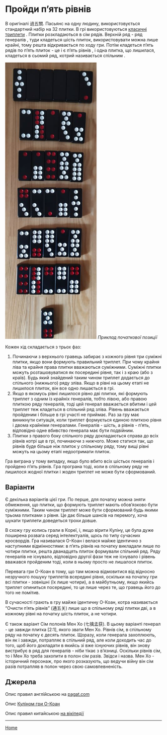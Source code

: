 # Пройди п’ять рівнів

В оригіналі 過五關. Пасьянс на одну людину, використовується стандартний набір на 32 плитки. В грі використовуються [класичні триплети](/wpua/gupai/triplets.html) . Плитки розкладаються в сім рядів. Верхній ряд - ряд генералів , туди кладеться шість плиток, використовувати можна лише крайні, тому решта відкривається по ходу гри. Потім кладеться п’ять рядів по п’ять плиток - це і є п’ять рівнів , і одна плитка, що лишилася, кладеться в сьомий ряд, котрий називається спільним . 

![](/docs/assets/images/gupai/guo-wu-guan.jpg?w=294)
_Приклад початкової позиції_

Кожен хід складається з трьох фаз: 

 1. Починаючи з верхнього гравець забирає з кожного рівня три суміжні плитки, якщо вони формують правильний триплет. При чому крайня ліва та крайня права плитки вважаються суміжними. Суміжні плитки можуть розташовуватися як посередині рівня, так і з краю (або з країв). Будь який знайдений таким чином триплет додається до спільного (нижнього) ряду зліва. Якщо в рівні на цьому етапі не лишилося плиток, він все одно лишається в грі.
 2. Якщо в якомусь рівні лишилося рівно дві плитки, які формують триплет з одним із крайніх генералів, тобто лівою, або правою плиткою ряду генералів, тоді цей генерал вважається вбитим і цей триплет теж кладеться в спільний ряд зліва. Рівень вважається пройденим і більше в грі участі не приймає. Раз за гру має виникнути ситуація, коли триплет формується єдиною плиткою рівня і двома крайніми генералами. Генералів - шість, а рівнів - п’ять, відповідно одне вбивство генерала має бути подвійним.
 3. Плитки з правого боку спільного ряду докладаються справа до всіх рівнів котрі ще в грі, починаючи з нижчого. Може статися так, що рівнів буде більше ніж плиток у спільному ряду, тому вищі рівні можуть на цьому етапі недоотримати плиток.

Гра виграна у тому випадку, якщо було вбито всіх шістьох генералів і пройдено п’ять рівнів. Гра програна тоді, коли в спільному ряду не лишилося жодної плитки і жоден триплет не може бути сформований. 

## Варіанти 

Є декілька варіантів цієї гри. По перше, для початку можна зняти обмеження, що плитки, що формують триплет мають обов’язково бути суміжними. Таким чином триплет може бути сформований будь якими трьома плитками з рівня. Це дає більше шансів на перемогу, хоча шукати триплети доведеться трохи довше. 

В схожу гру колись грали в Кореї, і, якщо вірити Куліну, це була дуже поширена розвага серед інтелектуалів, щось по типу сучасних кросвордів. Гра називалася О-Коан і велася майже ідентично з наступними відмінностями: в п’ять рівнів на початку викладали лише по чотири плитки, решта дванадцять плиток формували спільний ряд. Ряду генералів не існувало, відповідно другої фази теж не існувало і рівень вважався пройденим тоді, коли в ньому просто не лишалося плиток. 

Перевага гри О-Коан в тому, що там можна відмовитися від відносно незручного пошуку триплетів всередині рівня, оскільки на початку гри всі плитки - зовнішні (їх лише чотири), а в майбутньому, якщо якийсь триплет опиниться посередині, то це лише через те, що гравець його до того не помітив. 

В сучасності грають в гру майже ідентичну О-Коан, котра називається “Очисти п’ять рівнів” (通五关) лише що в спільному ряді плитки дві, а в кожному рівні на початку шість плиток, а не чотири. 

Є також варіант Сім полонів Мен Хо (七擒孟获). В цьому варіанті генерал - це завжди плитка [2:1], якого звати Мен Хо. Рівнів сім, в спільному ряду на початку є десять плиток. Щоразу, коли генерала захоплюють, він як і завжди, потрапляє в спільний ряд, але коли доходить час до того, щоб його докладати в якийсь зі вже існуючих рівнів, він знову вистрибує в ряд для генералів - ніби тікає з в’язниці. Оскільки рівнів сім, то і Мен Хо треба захопити в полон сім разів. Звідси і назва. Мен Хо - історичний персонаж, про якого розказують, що ведучи війну він сім разів потрапляв в полон через свою самовпевненість. 

## Джерела 

Опис правил англійською на [pagat.com](https://www.pagat.com/domino/solitaire/guowuguan.html) 

Опис [Куліном гри О-Коан](https://healthy.uwaterloo.ca/museum/Archives/Culin/Dice1893/sinsyotyen.htm) 

Опис правил китайською [на вікіпедії](https://zh.wikipedia.org/wiki/%E9%81%8E%E4%BA%94%E9%97%9C) 

---  

[Home](/wpua/gupai/index.html)
